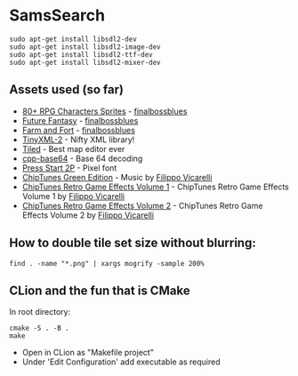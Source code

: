 # SamsSearch

```
sudo apt-get install libsdl2-dev
sudo apt-get install libsdl2-image-dev
sudo apt-get install libsdl2-ttf-dev
sudo apt-get install libsdl2-mixer-dev
```

## Assets used (so far)
* [80+ RPG Characters Sprites](https://finalbossblues.itch.io/tf-rpg-charactersprites-1) - [finalbossblues](https://finalbossblues.itch.io/)
* [Future Fantasy](https://finalbossblues.itch.io/future-fantasy) - [finalbossblues](https://finalbossblues.itch.io/)
* [Farm and Fort](https://finalbossblues.itch.io/time-fantasy-farmandfort) - [finalbossblues](https://finalbossblues.itch.io/)
* [TinyXML-2](https://github.com/leethomason/tinyxml2) - Nifty XML library! 
* [Tiled](https://www.mapeditor.org/) - Best map editor ever
* [cpp-base64](https://github.com/ReneNyffenegger/cpp-base64) - Base 64 decoding
* [Press Start 2P](https://www.fontspace.com/press-start-2p-font-f11591) - Pixel font
* [ChipTunes Green Edition](https://filippogameaudio.itch.io/8-bit-nes-style-chiptunes) - Music by [Filippo Vicarelli](https://filippogameaudio.itch.io/)
* [ChipTunes Retro Game Effects Volume 1](https://filippogameaudio.itch.io/game-sound-effects-01) - ChipTunes Retro Game Effects Volume 1 by [Filippo Vicarelli](https://filippogameaudio.itch.io/)
* [ChipTunes Retro Game Effects Volume 2](https://filippogameaudio.itch.io/game-sound-effects-02) - ChipTunes Retro Game Effects Volume 2 by [Filippo Vicarelli](https://filippogameaudio.itch.io/)

## How to double tile set size without blurring:
```
find . -name "*.png" | xargs mogrify -sample 200%
```

## CLion and the fun that is CMake
In root directory:
```
cmake -S . -B .
make
```

- Open in CLion as "Makefile project"
- Under 'Edit Configuration' add executable as required
